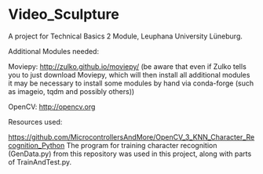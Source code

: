 # Video_Sculpture
A project for Technical Basics 2 Module, Leuphana University Lüneburg.

Additional Modules needed:

Moviepy: http://zulko.github.io/moviepy/ (be aware that even if Zulko tells you to just download Moviepy, which will then install all additional modules it may be necessary to install some modules by hand via conda-forge (such as imageio, tqdm and possibly others))

OpenCV: http://opencv.org


Resources used:

https://github.com/MicrocontrollersAndMore/OpenCV_3_KNN_Character_Recognition_Python
The program for training character recognition (GenData.py) from this repository was used in this project, along with parts of TrainAndTest.py. 
